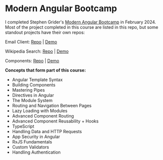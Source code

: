 # Modern Angular Bootcamp

I completed Stephen Grider's [Modern Angular Bootcamp](https://www.udemy.com/course/the-modern-angular-bootcamp) in February 2024. 
Most of the project completed in this course are listed in this repo, but some standout projects have their own repos:

Email Client:
[Repo](https://github.com/AnevRensburg/email-client) | [Demo](https://email-client-peach.vercel.app/)

Wikipedia Search:
[Repo](https://github.com/AnevRensburg/wikipedia-search) | [Demo](https://wikipedia-search-jet.vercel.app/)

Components:
[Repo](https://github.com/AnevRensburg/components) | [Demo](https://components-two-roan.vercel.app/)

**Concepts that form part of this course:**
- Angular Template Syntax
- Building Components
- Mastering Pipes
- Directives in Angular
- The Module System
- Routing and Navigation Between Pages
- Lazy Loading with Modules
- Advanced Component Routing
- Advanced Component Reusability + Hooks
- TypeScript
- Handling Data and HTTP Requests
- App Security in Angular
- RxJS Fundamentals
- Custom Validators
- Handling Authentication
